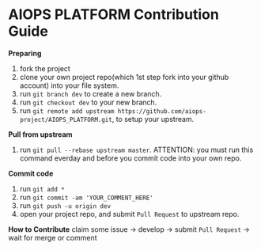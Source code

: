 # AIOPS PLATFORM Contribution Guide

**Preparing**
1. fork the project
2. clone your own project repo(which 1st step fork into your github account) into your file system.
3. run `git branch dev` to create a new branch.
4. run `git checkout dev` to your new branch.
5. run `git remote add upstream https://github.com/aiops-project/AIOPS_PLATFORM.git`, to setup your upstream.

**Pull from upstream**
1. run `git pull --rebase upstream master`. ATTENTION: you must run this command everday and before you commit code into your own repo.

**Commit code**
1. run `git add *`
2. run `git commit -am 'YOUR_COMMENT_HERE'`
3. run `git push -u origin dev`
4. open your project repo, and submit `Pull Request` to upstream repo.

**How to Contribute**
claim some issue -> develop -> submit `Pull Request` -> wait for merge or comment

